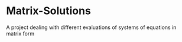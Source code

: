 # Matrix-Solutions
A project dealing with different evaluations of systems of equations in matrix form
